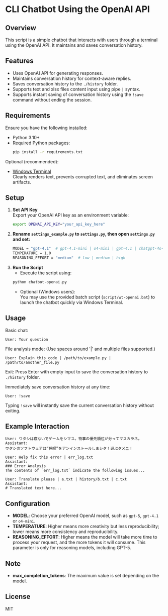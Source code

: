 # CLI Chatbot Using the OpenAI API

## Overview
This script is a simple chatbot that interacts with users through a terminal using the OpenAI API. It maintains and saves conversation history.

## Features
- Uses OpenAI API for generating responses.
- Maintains conversation history for context-aware replies.
- Saves conversation history to the `./history` folder.
- Supports text and xlsx files content input using pipe ` | ` syntax.
- Supports instant saving of conversation history using the `!save` command without ending the session.

## Requirements
Ensure you have the following installed:
- Python 3.10+
- Required Python packages:
  ```bash
  pip install -r requirements.txt
  ```

Optional (recommended):
- [Windows Terminal](https://apps.microsoft.com/detail/windows-terminal/9N0DX20HK701)  
  Clearly renders text, prevents corrupted text, and eliminates screen artifacts.

## Setup
1. **Set API Key**  
   Export your OpenAI API key as an environment variable:
   ```bash
   export OPENAI_API_KEY="your_api_key_here"
   ```
2. **Rename `settings_example.py` to `settings.py`, then open `settings.py` and set:**
   ```bash
   MODEL = "gpt-4.1"  # gpt-4.1-mini | o4-mini | gpt-4.1 | chatgpt-4o-latest | o3 | gpt-4.5-preview
   TEMPERATURE = 1.0
   REASONING_EFFORT = "medium"  # low | medium | high
   ```
3. **Run the Script**
   - Execute the script using:
   ```bash
   python chatbot-openai.py
   ```
   - Optional (Windows users):  
     You may use the provided batch script (`script/wt-openai.bat`) to launch the chatbot quickly via Windows Terminal.

## Usage
Basic chat:

    User: Your question

File analysis mode: (Use spaces around '|' and multiple files supported.)

    User: Explain this code | /path/to/example.py | /path/to/another_file.py

Exit: Press Enter with empty input to save the conversation history to `./history` folder.

Immediately save conversation history at any time:

    User: !save

Typing `!save` will instantly save the current conversation history without exiting.

## Example Interaction
```plaintext
User: ワタシは寝ないでゲームをシマス。物事の優先順位が分ってマスカラネ。
Assistant:
ワタシのソフトウェアは“睡眠”をアンインストールしまシタ！遊ぶタメニ！

User: Help fix this error | err_log.txt
Assistant:
### Error Analysis
The contents of `err_log.txt` indicate the following issues...

User: Translate please | a.txt | history/b.txt | c.txt
Assistant:
# Translated text here...
```

## Configuration
- **MODEL**: Choose your preferred OpenAI model, such as `gpt-5`, `gpt-4.1` or `o4-mini`.
- **TEMPERATURE**: Higher means more creativity but less reproducibility; lower means more consistency and reproducibility.
- **REASONING_EFFORT**: Higher means the model will take more time to process your request, and the more tokens it will consume. This parameter is only for reasoning models, including GPT-5.

## Note
- **max_completion_tokens**: The maximum value is set depending on the model.

## License
MIT